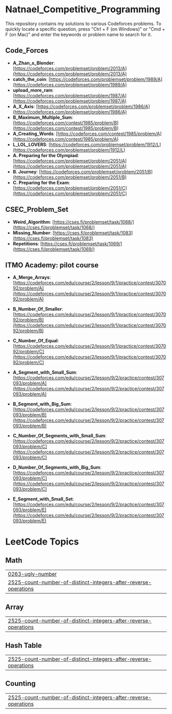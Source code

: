 # Natnael_Competitive_Programming

This repository contains my solutions to various Codeforces problems.
To quickly locate a specific question, press "Ctrl + F (on Windows)" or "Cmd + F (on Mac)" and enter the keywords or problem name to search for it.

## Code_Forces

- **A_Zhan_s_Blender**: [https://codeforces.com/problemset/problem/2013/A](https://codeforces.com/problemset/problem/2013/A)
- **catch_the_coin**: [https://codeforces.com/problemset/problem/1989/A](https://codeforces.com/problemset/problem/1989/A)
- **upload_more_ram**: [https://codeforces.com/problemset/problem/1987/A](https://codeforces.com/problemset/problem/1987/A)
- **A_X_Axis**: [https://codeforces.com/problemset/problem/1986/A](https://codeforces.com/problemset/problem/1986/A)
- **B_Maximum_Multiple_Sum**: [https://codeforces.com/contest/1985/problem/B](https://codeforces.com/contest/1985/problem/B)
- **A_Creating_Words**: [https://codeforces.com/contest/1985/problem/A](https://codeforces.com/contest/1985/problem/A)
- **L_LOL_LOVERS**: [https://codeforces.com/problemset/problem/1912/L](https://codeforces.com/problemset/problem/1912/L)
- **A. Preparing for the Olympiad**: [https://codeforces.com/problemset/problem/2051/A](https://codeforces.com/problemset/problem/2051/A)
- **B. Journey**: [https://codeforces.com/problemset/problem/2051/B](https://codeforces.com/problemset/problem/2051/B)
- **C. Preparing for the Exam**: [https://codeforces.com/problemset/problem/2051/C](https://codeforces.com/problemset/problem/2051/C)

## CSEC_Problem_Set

- **Weird_Algorithm**: [https://cses.fi/problemset/task/1068/](https://cses.fi/problemset/task/1068/)
- **Missing_Number**: [https://cses.fi/problemset/task/1083](https://cses.fi/problemset/task/1083)
- **Repetitions**: [https://cses.fi/problemset/task/1069/](https://cses.fi/problemset/task/1069/)

## ITMO Academy: pilot course

- **A_Merge_Arrays**: [https://codeforces.com/edu/course/2/lesson/9/1/practice/contest/307092/problem/A](https://codeforces.com/edu/course/2/lesson/9/1/practice/contest/307092/problem/A)
- **B_Number_Of_Smaller**: [https://codeforces.com/edu/course/2/lesson/9/1/practice/contest/307092/problem/B](https://codeforces.com/edu/course/2/lesson/9/1/practice/contest/307092/problem/B)
- **C_Number_Of_Equal**: [https://codeforces.com/edu/course/2/lesson/9/1/practice/contest/307092/problem/C](https://codeforces.com/edu/course/2/lesson/9/1/practice/contest/307092/problem/C)

- **A_Segment_with_Small_Sum**: [https://codeforces.com/edu/course/2/lesson/9/2/practice/contest/307093/problem/A](https://codeforces.com/edu/course/2/lesson/9/2/practice/contest/307093/problem/A)
- **B_Segment_with_Big_Sum**: [https://codeforces.com/edu/course/2/lesson/9/2/practice/contest/307093/problem/B](https://codeforces.com/edu/course/2/lesson/9/2/practice/contest/307093/problem/B)
- **C_Number_Of_Segments_with_Small_Sum**: [https://codeforces.com/edu/course/2/lesson/9/2/practice/contest/307093/problem/C](https://codeforces.com/edu/course/2/lesson/9/2/practice/contest/307093/problem/C)
- **D_Number_Of_Segments_with_Big_Sum**: [https://codeforces.com/edu/course/2/lesson/9/2/practice/contest/307093/problem/C](https://codeforces.com/edu/course/2/lesson/9/2/practice/contest/307093/problem/C)
- **E_Segment_with_Small_Set**: [https://codeforces.com/edu/course/2/lesson/9/2/practice/contest/307093/problem/E](https://codeforces.com/edu/course/2/lesson/9/2/practice/contest/307093/problem/E)

<!---LeetCode Topics Start-->
# LeetCode Topics
## Math
|  |
| ------- |
| [0263-ugly-number](https://github.com/Nama21yo/Natnael_CP/tree/master/0263-ugly-number) |
| [2525-count-number-of-distinct-integers-after-reverse-operations](https://github.com/Nama21yo/Natnael_CP/tree/master/2525-count-number-of-distinct-integers-after-reverse-operations) |
## Array
|  |
| ------- |
| [2525-count-number-of-distinct-integers-after-reverse-operations](https://github.com/Nama21yo/Natnael_CP/tree/master/2525-count-number-of-distinct-integers-after-reverse-operations) |
## Hash Table
|  |
| ------- |
| [2525-count-number-of-distinct-integers-after-reverse-operations](https://github.com/Nama21yo/Natnael_CP/tree/master/2525-count-number-of-distinct-integers-after-reverse-operations) |
## Counting
|  |
| ------- |
| [2525-count-number-of-distinct-integers-after-reverse-operations](https://github.com/Nama21yo/Natnael_CP/tree/master/2525-count-number-of-distinct-integers-after-reverse-operations) |
<!---LeetCode Topics End-->